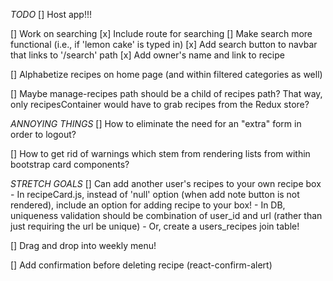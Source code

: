 *TODO*
[] Host app!!!

[] Work on searching 
    [x] Include route for searching
    [] Make search more functional (i.e., if 'lemon cake' is typed in)
    [x] Add search button to navbar that links to '/search' path
    [x] Add owner's name and link to recipe

[] Alphabetize recipes on home page (and within filtered categories as well)

[] Maybe manage-recipes path should be a child of recipes path? That way, only recipesContainer would have to grab recipes from the Redux store?

*ANNOYING THINGS*
[] How to eliminate the need for an "extra" form in order to logout?

[] How to get rid of warnings which stem from rendering lists from within bootstrap card components?

*STRETCH GOALS*
[] Can add another user's recipes to your own recipe box
    - In recipeCard.js, instead of 'null' option (when add note button is not rendered), include an option for adding recipe to your box!
    - In DB, uniqueness validation should be combination of user_id and url (rather than just requiring the url be unique)
    - Or, create a users_recipes join table!

[] Drag and drop into weekly menu!

[] Add confirmation before deleting recipe (react-confirm-alert)

